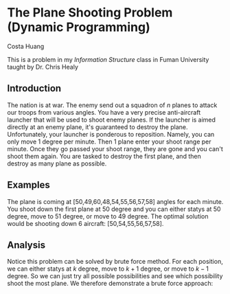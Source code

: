 # The Plane Shooting Problem (Dynamic Programming)
Costa Huang

This is a problem in my *Information Structure* class in Fuman University taught by Dr. Chris Healy

## Introduction

The nation is at war. The enemy send out a squadron of $n$ planes to attack our troops from various angles. You have a very precise anti-aircraft launcher that will be used to shoot enemy planes. If the launcher is aimed directly at an enemy plane, it's guaranteed to destroy the plane. Unfortunately, your launcher is ponderous to reposition. Namely, you can only move 1 degree per minute. Then 1 plane enter your shoot range per minute. Once they go passed your shoot range, they are gone and you can't shoot them again. You are tasked to destroy the first plane, and then destroy as many plane as possible. 

## Examples

The plane is coming at [50,49,60,48,54,55,56,57,58] angles for each minute. You shoot down the first plane at 50 degree and you can either statys at 50 degree, move to 51 degree, or move to 49 degree. The optimal solution would be shooting down 6 aircraft: [50,54,55,56,57,58].

## Analysis

Notice this problem can be solved by brute force method. For each position, we can either statys at $k$ degree, move to $k+1$ degree, or move to $k-1$ degree. So we can just try all possible possibilities and see which possibility shoot the most plane. We therefore demonstrate a brute force approach: